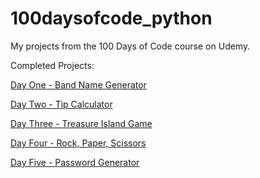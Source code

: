 # 100daysofcode_python
My projects from the 100 Days of Code course on Udemy.

Completed Projects:

[Day One - Band Name Generator](https://github.com/vosjon/100daysofcode_python/blob/main/day_one/bandnamegenerator.py)

[Day Two - Tip Calculator](https://github.com/vosjon/100daysofcode_python/blob/main/day_two/tipcalculator.py)

[Day Three - Treasure Island Game](https://github.com/vosjon/100daysofcode_python/blob/main/day_three/teasureisland.py)

[Day Four - Rock, Paper, Scissors](https://github.com/vosjon/100daysofcode_python/blob/main/day_four/rockpaperscissors.py)

[Day Five - Password Generator](https://github.com/vosjon/100daysofcode_python/blob/main/day_five/pypassword.py)
